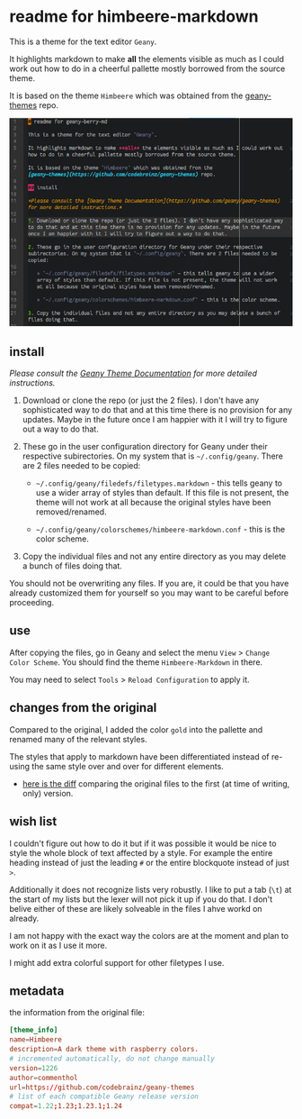 # readme for himbeere-markdown

This is a theme for the text editor `Geany`. 

It highlights markdown to make **all** the elements visible as much as I could work out how to do in a cheerful pallette mostly borrowed from the source theme. 

It is based on the theme `Himbeere` which was obtained from the [geany-themes](https://github.com/codebrainz/geany-themes) repo. 

![screenshot of Geany with himbeere-markdown beta theme](himbeere-markdown.png)

## install

*Please consult the [Geany Theme Documentation](https://github.com/geany/geany-themes) for more detailed instructions.* 

1. Download or clone the repo (or just the 2 files). I don't have any sophisticated way to do that and at this time there is no provision for any updates. Maybe in the future once I am happier with it I will try to figure out a way to do that. 

2. These go in the user configuration directory for Geany under their respective subirectories. On my system that is `~/.config/geany`. There are 2 files needed to be copied:

   * `~/.config/geany/filedefs/filetypes.markdown` - this tells geany to use a wider array of styles than default. If this file is not present, the theme will not work at all because the original styles have been removed/renamed. 
   
   * `~/.config/geany/colorschemes/himbeere-markdown.conf` - this is the color scheme. 
	
3. Copy the individual files and not any entire directory as you may delete a bunch of files doing that. 

You should not be overwriting any files. If you are, it could be that you have already customized them for yourself so you may want to be careful before proceeding. 

## use 

After copying the files, go in Geany and select the menu `View` > `Change Color Scheme`. You should find the theme `Himbeere-Markdown` in there.

You may need to select `Tools` > `Reload Configuration` to apply it. 

## changes from the original

Compared to the original, I added the color `gold` into the pallette and renamed many of the relevant styles. 

The styles that apply to markdown have been differentiated instead of re-using the same style over and over for different elements. 

* [here is the diff](https://github.com/CouldBeThis/himbeere-markdown/commit/8139ae3ed0b9b9ce4278b2dccd7af1bdb578c311) comparing the original files to the first (at time of writing, only) version.

## wish list

I couldn't figure out how to do it but if it was possible it would be nice to style the whole block of text affected by a style. For example the entire heading instead of just the leading `#` or the entire blockquote instead of just `>`. 

Additionally it does not recognize lists very robustly. I like to put a tab (`\t`) at the start of my lists but the lexer will not pick it up if you do that. I don't belive either of these are likely solveable in the files I ahve workd on already. 

I am not happy with the exact way the colors are at the moment and plan to work on it as I use it more. 

I might add extra colorful support for other filetypes I use. 

## metadata

the information from the original file:

```conf
[theme_info]
name=Himbeere
description=A dark theme with raspberry colors.
# incremented automatically, do not change manually
version=1226
author=commenthol
url=https://github.com/codebrainz/geany-themes
# list of each compatible Geany release version
compat=1.22;1.23;1.23.1;1.24
```

